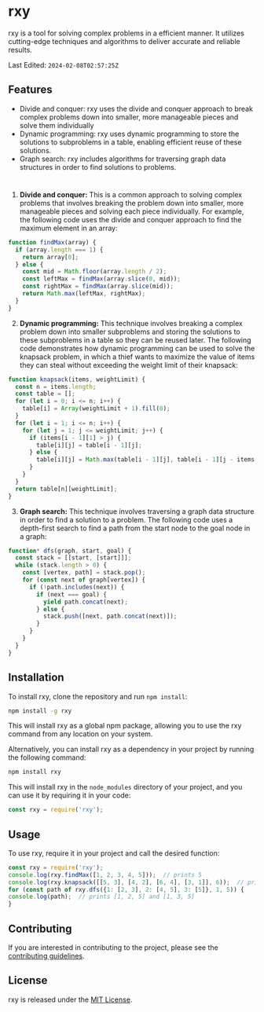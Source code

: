 # rxy
rxy is a tool for solving complex problems in a efficient manner. It utilizes cutting-edge techniques and algorithms to deliver accurate and reliable results.

Last Edited: `2024-02-08T02:57:25Z`

## Features
- Divide and conquer: rxy uses the divide and conquer approach to break complex problems down into smaller, more manageable pieces and solve them individually
- Dynamic programming: rxy uses dynamic programming to store the solutions to subproblems in a table, enabling efficient reuse of these solutions.
- Graph search: rxy includes algorithms for traversing graph data structures in order to find solutions to problems.

# 

1. **Divide and conquer:** This is a common approach to solving complex problems that involves breaking the problem down into smaller, more manageable pieces and solving each piece individually. For example, the following code uses the divide and conquer approach to find the maximum element in an array:

```js
function findMax(array) {
  if (array.length === 1) {
    return array[0];
  } else {
    const mid = Math.floor(array.length / 2);
    const leftMax = findMax(array.slice(0, mid));
    const rightMax = findMax(array.slice(mid));
    return Math.max(leftMax, rightMax);
  }
}
```

2. **Dynamic programming:** This technique involves breaking a complex problem down into smaller subproblems and storing the solutions to these subproblems in a table so they can be reused later. The following code demonstrates how dynamic programming can be used to solve the knapsack problem, in which a thief wants to maximize the value of items they can steal without exceeding the weight limit of their knapsack:

```js
function knapsack(items, weightLimit) {
  const n = items.length;
  const table = [];
  for (let i = 0; i <= n; i++) {
    table[i] = Array(weightLimit + 1).fill(0);
  }
  for (let i = 1; i <= n; i++) {
    for (let j = 1; j <= weightLimit; j++) {
      if (items[i - 1][1] > j) {
        table[i][j] = table[i - 1][j];
      } else {
        table[i][j] = Math.max(table[i - 1][j], table[i - 1][j - items[i - 1][1]] + items[i - 1][0]);
      }
    }
  }
  return table[n][weightLimit];
}
```

3. **Graph search:** This technique involves traversing a graph data structure in order to find a solution to a problem. The following code uses a depth-first search to find a path from the start node to the goal node in a graph:

```js
function* dfs(graph, start, goal) {
  const stack = [[start, [start]]];
  while (stack.length > 0) {
    const [vertex, path] = stack.pop();
    for (const next of graph[vertex]) {
      if (!path.includes(next)) {
        if (next === goal) {
          yield path.concat(next);
        } else {
          stack.push([next, path.concat(next)]);
        }
      }
    }
  }
}
```



## Installation
To install rxy, clone the repository and run `npm install`:

```bash
npm install -g rxy
```

This will install rxy as a global npm package, allowing you to use the rxy command from any location on your system.

Alternatively, you can install rxy as a dependency in your project by running the following command:

```bash
npm install rxy
```

This will install rxy in the `node_modules` directory of your project, and you can use it by requiring it in your code:

```js
const rxy = require('rxy');
```

## Usage
To use rxy, require it in your project and call the desired function:

```javascript
const rxy = require('rxy');
console.log(rxy.findMax([1, 2, 3, 4, 5]));  // prints 5
console.log(rxy.knapsack([[5, 3], [4, 2], [6, 4], [3, 1]], 6));  // prints 9
for (const path of rxy.dfs({1: [2, 3], 2: [4, 5], 3: [5]}, 1, 5)) {
console.log(path);  // prints [1, 2, 5] and [1, 3, 5]
}
```

## Contributing
If you are interested in contributing to the project, please see the [contributing guidelines](CONTRIBUTING.md).

## License
rxy is released under the [MIT License](LICENSE).

